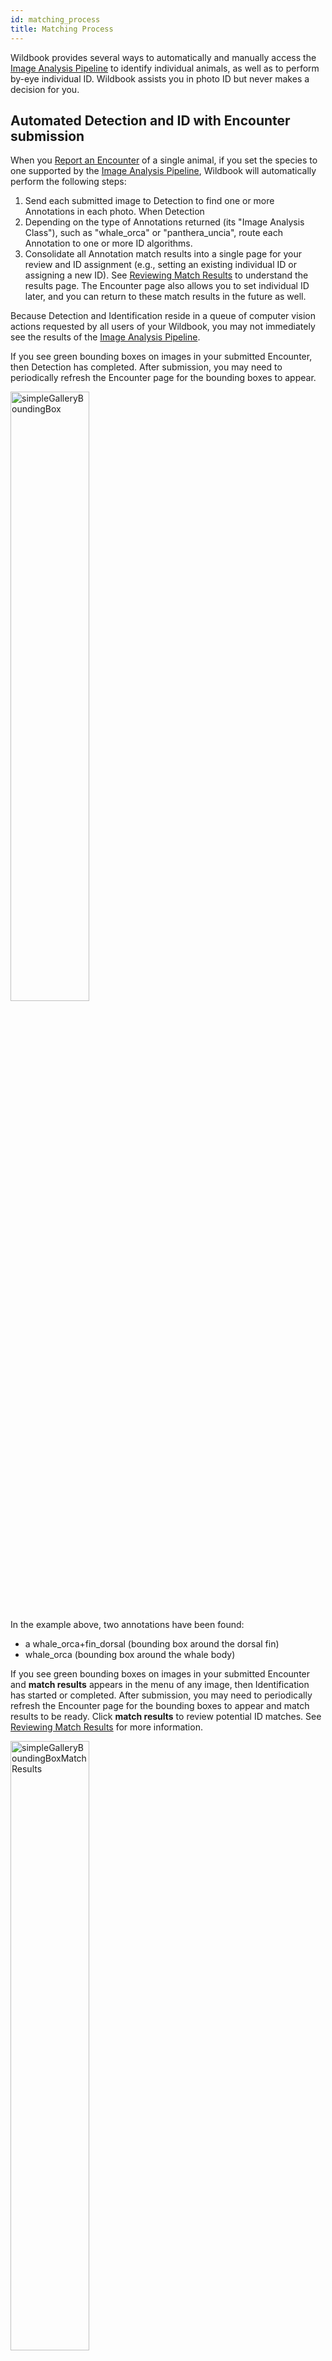 ```yaml
---
id: matching_process
title: Matching Process
---
```


Wildbook provides several ways to automatically and manually access the [Image Analysis Pipeline](ia_pipeline.md) to identify individual animals, as well as to perform by-eye individual ID. Wildbook assists you in photo ID but never makes a decision for you. 

## Automated Detection and ID with Encounter submission

When you [Report an Encounter](report_encounter.md) of a single animal, if you set the species to one supported by the [Image Analysis Pipeline](ia_pipeline.md), Wildbook will automatically perform the following steps:

1. Send each submitted image to Detection to find one or more Annotations in each photo. When Detection 
2. Depending on the type of Annotations returned (its "Image Analysis Class"), such as "whale_orca" or "panthera_uncia", route each Annotation to one or more ID algorithms.
3. Consolidate all Annotation match results into a single page for your review and ID assignment (e.g., setting an existing individual ID or assigning a new ID). See [Reviewing Match Results](#reviewing-match-results) to understand the results page. The Encounter page also allows you to set individual ID later, and you can return to these match results in the future as well.

Because Detection and Identification reside in a queue of computer vision actions requested by all users of your Wildbook, you may not immediately see the results of the [Image Analysis Pipeline](ia_pipeline.md). 

If you see green bounding boxes on images in your submitted Encounter, then Detection has completed. After submission, you may need to periodically refresh the Encounter page for the bounding boxes to appear.

<img src="../../static/img/simpleGalleryBoundingBox.png" alt="simpleGalleryBoundingBox" width="50%" height="50%" />

In the example above, two annotations have been found:

- a whale_orca+fin_dorsal (bounding box around the dorsal fin)
- whale_orca (bounding box around the whale body)

If you see green bounding boxes on images in your submitted Encounter and **match results** appears in the menu of any image, then Identification has started or completed. After submission, you may need to periodically refresh the Encounter page for the bounding boxes to appear and match results to be ready. Click **match results** to review potential ID matches. See [Reviewing Match Results](#reviewing-match-results) for more information.

<img src="../../static/img/simpleGalleryBoundingBoxMatchResults.png" alt="simpleGalleryBoundingBoxMatchResults"  width="50%" height="50%"/>



## Automated Detection and ID with Bulk Import

After a successful [Bulk Import](bulk_import.md), Detection and Identification can be run from the import summary, allowing for large scale processing. However, this can also cause delays for other Users attempting to use the [Image Analysis Pipeline](ia_pipeline.md) and its job queue. See [Bulk Import](bulk_import.md) for more information.

## Manual Annotation with Automated ID

While Wildbook uses advance machine learning to find and label animals in images, it always has a probability of missing an Annotation. Wildbook allows you to draw additional bounding boxes on an image, label their viewpoints (e.g., "left", "right", etc.), and their classes (e.g., "whale_fluke", "panthera_uncia", etc.). Once a manual Annotation has been created, its will appear as a normal Annotation on an image and will allow you to [manually start a match](#manually-starting-a-match). See [Manual Annotation](manual_annotation.md) for more information.

<img src="../../static/img/addAnnotation.png" alt="addAnnotation"  width="50%" height="50%"/>

### Removing an Annotation

If you don't like an Annotation from machine learning-based Detection or from [Manual Annotation](manual_annotation.md), you can delete it by selecting **remove annotation** from the Encounter Gallery.

<img src="../../static/img/deleteAnnotation.png" alt="deleteAnnotation" width="50%" height="50%"  />

Removing an Annotation has these behaviors:

- If multiple Annotations are present on an image, removing an Annotation simply removes the Annotation from the database.
- If multiple Annotations are present on an image, but the removed Annotation is the only Annotation from this image on this Encounter, then both the Annotation and the image are removed from the Encounter. The image (a.k.a. "MediaAsset") and its other Annotations reside still on other Encounters.
- If an Annotation is removed from an image, and this Encounter is the only place the image is referenced, then the image remains on the Encounter.

## Manually Starting a Match

For a matchable Annotation, you can start or re-run matching from the Encounter page Gallery by selecting **start match** or **start another match** from the menu for the Annotation.

<img src="../../static/img/startMatch.png" alt="startMatch" width="50%" height="50%" />

## Reviewing Match Results

To review the results of the automated matching process, select **match results** from the menu on the Annotation in the Encounter Gallery. If you recently submitted the Encounter, you may need to wait and then refresh your browser periodically for Wildbook to process the results from automated Detection before the **match results** menu option appears.

<img src="../../static/img/simpleGalleryBoundingBoxMatchResults.png" alt="simpleGalleryBoundingBoxMatchResults" width="50%" height="50%" />

Each match result is a unique page and has a unique URL that can be emailed and shared with colleagues for review. New matching tasks replace the old results on the **match results** menu option. Each match result page may show one or more sets of matches, potentially displaying:

- one algorithm match for one annotation (e.g., by clicking **start another match** on an annotation for which only one ID algorithm is configured)
- multiple algorithm matches for one annotation (e.g., by clicking **start another match** on an annotation for which multiple ID algorithms are configured)
- multiple algorithm matches for multiple annotations (e.g., a new Encounter submission with multiple photos)

The information displayed depends on where in Wildbook the [Image Analysis Pipeline](ia_pipeline.md) was called from and for which species.

<img src="../../static/img/matchResults.png" alt="matchResults"  />

### Match results page sections

The following sections make up the matching results page.

#### Encounter banner

A banner labeled **Matching results for ** at the top of the page provides a link to the related encounter and the associated Marked Individual, if an ID has been assigned to the Encounter.

#### Instructions

Click to expand the **Instructions** section to get instructions for reviewing matches on the page. Some of those are repeated here:

- Hover mouse over results to **compare candidates** to target.
- Links to the corresponding **encounters** and **individuals** are next to each match score.
- Select **correct match** by hovering over the correct result and checking the checkbox
- Use the buttons to switch between result types:
  - **Individual Scores:** This is the default. It computes one match score for every *individual* in the database. This is the aggregate of each image score for that individual.
  - **Image Scores:** computes the match score for every annotation in the database when compared to the query annotation

* Adjust the number of results that display in each list by changing the value in **Num Results** and selecting **set**.

#### Results: One ranked set per annotation per algorithm

Each block of ranked results represents the top-*N* matches (default top 12) to an Annotation in descending order. Rank 1 is the top suggested match, and each successive match is presented with relatively less confidence. Roll over each row in the list to review the potentially matched annotations. The annotation from your encounter appears on the left, labeled as the TARGET image. Potential candidates for matching appear on the right side, labeled to match their position in the list.

<img src="../../static/img/matchResultsSection.png" alt="matchResultsSection"  />

This list contains the following information:

- Rank: The position in the listing (1,2,3,4, etc.).
- Match score: The match score represents the numeric value returned from the algorithm. These scores are not standardized between algorithms or platforms and are generally not bounded. For more information about interpreting algorithm scores, see [Identification](ia_pipeline.md#identification).
- Encounter link: Opens a new tab to the potential match encounter.
- Inspect: Opens a new page focused on the features being matched. Areas that are highlighted display potentially matched features. Not every algorithm will provide additional detail. Only the first 12 matches may have additional detail.
- Checkbox: Select the checkbox to indicate that an encounter is a match with the target annotation.

#### Setting the ID using the checkbox

In addition to setting the Individual ID from the [Encounter page](encounter_guide.md), you can set the ID directly from the match results using the checkbox on any listed result. By clicking the checkbox, one of the following results will be suggested:

- *If the annotation is on an encounter for which the ID has not yet been set and the candidate annotation does not have an ID*, selecting the checkbox will display a new option in the upper right that includes:
  - a typeahead form field that allows you to enter a new ID to assign to both encounters or to look up an existing ID to assign to both encounters.
  - The button **Set individual on both encounters** that allows you to set the ID from the form field. Both annotations and their respective encounters now belong to the same marked individual.
- *If the annotation is on an encounter for which the ID has not yet been set and the candidate annotation has an ID set*, selecting the checkbox will display a new button in the upper right **Set to individual**. Click the button to assign the suggested individual ID to the annotation and its Encounter. Both annotations and their respective encounters now belong to the same marked individual.
- *If the annotation is on an encounter for which the ID has been set and the candidate annotation has a different ID set*, selecting the checkbox will display a new button in the upper right **Merge individuals**. Click **Merge individuals** to merge the two Marked Individuals into a single record, assigning all encounters from both previously individuals to a single individual.

## Visual Matcher

Visual Matcher is a separate, very limited user interface to support visual matching of encounters without computer vision. To access the Visual Matcher, select **visual matcher** on the annotation menu. Visual Matcher was largely developed to support giant manta matching before the availability of computer vision. It has very limited value outside of that task and the MantaMatcher.org platform.

<img src="../../static/img/visualMatcher.png" alt="visualMatcher" height="50%" width="50%" />